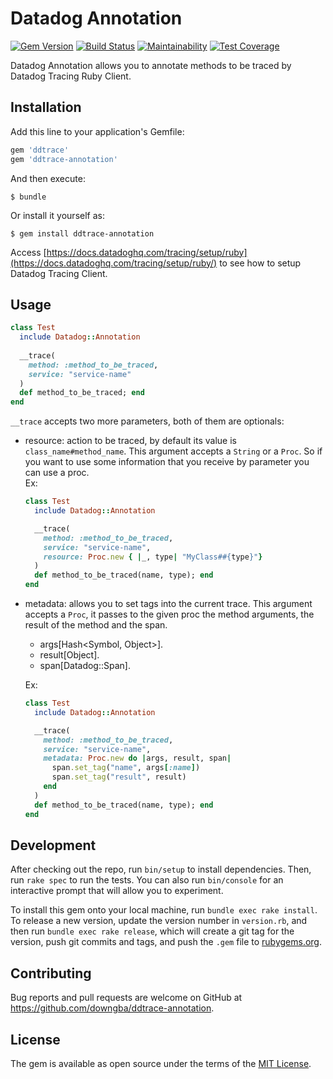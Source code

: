 # Datadog Annotation

[![Gem Version](https://badge.fury.io/rb/ddtrace-annotation.svg)](https://badge.fury.io/rb/ddtrace-annotation)
[![Build Status](https://travis-ci.com/downgba/ddtrace-annotation.svg?branch=master)](https://travis-ci.com/downgba/ddtrace-annotation)
[![Maintainability](https://api.codeclimate.com/v1/badges/b48b7c15e8925e6f2c6d/maintainability)](https://codeclimate.com/github/downgba/ddtrace-annotation/maintainability)
[![Test Coverage](https://api.codeclimate.com/v1/badges/b48b7c15e8925e6f2c6d/test_coverage)](https://codeclimate.com/github/downgba/ddtrace-annotation/test_coverage)

Datadog Annotation allows you to annotate methods to be traced by Datadog Tracing Ruby Client.

## Installation

Add this line to your application's Gemfile:

```ruby
gem 'ddtrace'
gem 'ddtrace-annotation'
```

And then execute:

    $ bundle

Or install it yourself as:

    $ gem install ddtrace-annotation

Access [https://docs.datadoghq.com/tracing/setup/ruby](https://docs.datadoghq.com/tracing/setup/ruby/) to see how to setup Datadog Tracing Client.

## Usage

```ruby
class Test
  include Datadog::Annotation
  
  __trace(
    method: :method_to_be_traced,
    service: "service-name"
  )
  def method_to_be_traced; end
end
```
`__trace` accepts two more parameters, both of them are optionals:   
 - resource: action to be traced, by default its value is `class_name#method_name`. This argument accepts a `String` or a `Proc`. So if you want to use some information that you receive by parameter you can use a proc.   
    Ex:    
    ```ruby
    class Test
      include Datadog::Annotation

      __trace(
        method: :method_to_be_traced,
        service: "service-name",
        resource: Proc.new { |_, type| "MyClass##{type}"}
      )
      def method_to_be_traced(name, type); end
    end
    ```

    
 - metadata: allows you to set tags into the current trace. This argument accepts a `Proc`, it passes to the given proc the method arguments, the result of the method and the span.   
    - args[Hash<Symbol, Object>].   
    - result[Object].   
    - span[Datadog::Span].   
    
    Ex:   
    ```ruby
    class Test
      include Datadog::Annotation

      __trace(
        method: :method_to_be_traced,
        service: "service-name",
        metadata: Proc.new do |args, result, span|
          span.set_tag("name", args[:name])
          span.set_tag("result", result)
        end
      )
      def method_to_be_traced(name, type); end
    end
    ```

## Development

After checking out the repo, run `bin/setup` to install dependencies. Then, run `rake spec` to run the tests. You can also run `bin/console` for an interactive prompt that will allow you to experiment.

To install this gem onto your local machine, run `bundle exec rake install`. To release a new version, update the version number in `version.rb`, and then run `bundle exec rake release`, which will create a git tag for the version, push git commits and tags, and push the `.gem` file to [rubygems.org](https://rubygems.org).

## Contributing

Bug reports and pull requests are welcome on GitHub at https://github.com/downgba/ddtrace-annotation.

## License

The gem is available as open source under the terms of the [MIT License](https://opensource.org/licenses/MIT).
